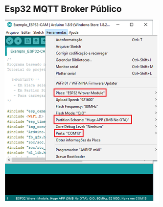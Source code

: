 # Esp32 MQTT Broker Público





![](https://github.com/adrielnardi/ESP32/blob/main/ESP32-CAM-CAMERAIP/img.PNG)